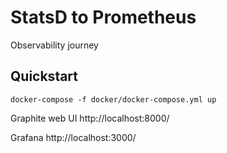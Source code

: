 # StatsD to Prometheus

Observability journey

## Quickstart

```
docker-compose -f docker/docker-compose.yml up
```

Graphite web UI http://localhost:8000/

Grafana http://localhost:3000/

